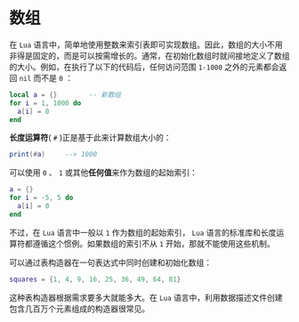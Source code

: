 # 数组

在 `Lua` 语言中，简单地使用整数来索引表即可实现数组。因此，数组的大小不用非得是固定的，而是可以按需增长的。通常，在初始化数组时就间接地定义了数组的大小。例如，在执行了以下的代码后，任何访问范围 `1-1000` 之外的元素都会返回 `nil` 而不是 `0` ：

```lua
local a = {}        -- 新数组
for i = 1, 1000 do
  a[i] = 0
end
```

**长度运算符**( `#` )正是基于此来计算数组大小的：

```lua
print(#a)     --> 1000
```

可以使用 `0` 、 `1` 或其他**任何值**来作为数组的起始索引：

```lua
a = {}
for i = -5, 5 do
  a[i] = 0
end
```

不过，在 `Lua` 语言中一般以 `1` 作为数组的起始索引， `Lua` 语言的标准库和长度运算符都遵循这个惯例。如果数组的索引不从 `1` 开始，那就不能使用这些机制。

可以通过表构造器在一句表达式中同时创建和初始化数组：

```lua
squares = {1, 4, 9, 16, 25, 36, 49, 64, 81}
```

这种表构造器根据需求要多大就能多大。在 `Lua` 语言中，利用数据描述文件创建包含几百万个元素组成的构造器很常见。
